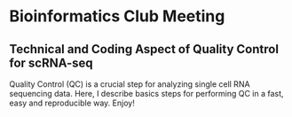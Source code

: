 # Bioinformatics Club Meeting 
## Technical and Coding Aspect of Quality Control for scRNA-seq
Quality Control (QC) is a crucial step for analyzing single cell RNA sequencing data. Here, I describe basics steps for performing QC in a fast, easy and reproducible way. Enjoy!

